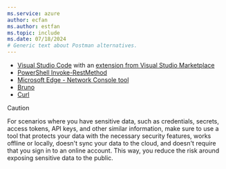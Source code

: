```yaml
---
ms.service: azure
author: ecfan
ms.author: estfan
ms.topic: include
ms.date: 07/18/2024
# Generic text about Postman alternatives.
---
```


   - [Visual Studio Code](https://code.visualstudio.com/download) with an [extension from Visual Studio Marketplace](https://marketplace.visualstudio.com/vscode)
   - [PowerShell Invoke-RestMethod](/powershell/module/microsoft.powershell.utility/invoke-restmethod)
   - [Microsoft Edge - Network Console tool](/microsoft-edge/devtools-guide-chromium/network-console/network-console-tool)
   - [Bruno](https://www.usebruno.com/)
   - [Curl](https://curl.se/)

   > [!CAUTION]
   >
   > For scenarios where you have sensitive data, such as credentials, secrets, access tokens, 
   > API keys, and other similar information, make sure to use a tool that protects your data 
   > with the necessary security features, works offline or locally, doesn't sync your data to 
   > the cloud, and doesn't require that you sign in to an online account. This way, you reduce 
   > the risk around exposing sensitive data to the public.
